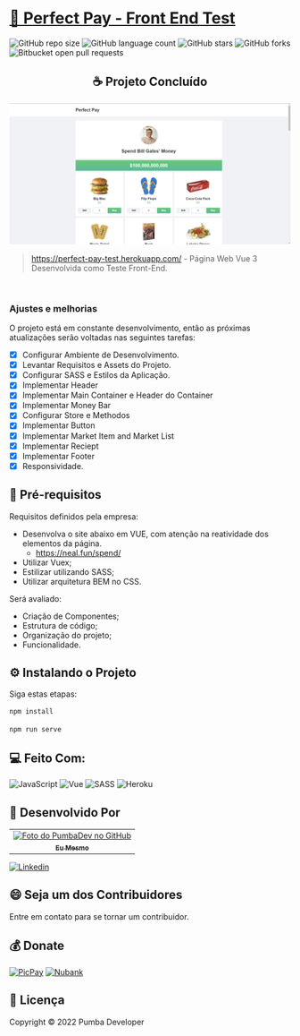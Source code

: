 # [🚀 Perfect Pay - Front End Test](https://perfect-pay-test.herokuapp.com/)

![GitHub repo size](https://img.shields.io/github/repo-size/pumba-dev/perfect-pay?style=for-the-badge)
![GitHub language count](https://img.shields.io/github/languages/count/pumba-dev/perfect-pay?style=for-the-badge)
![GitHub stars](https://img.shields.io/github/stars/pumba-dev/perfect-pay?style=for-the-badge)
![GitHub forks](https://img.shields.io/github/forks/pumba-dev/perfect-pay?style=for-the-badge)
![Bitbucket open pull requests](https://img.shields.io/github/issues-pr/pumba-dev/perfect-pay?style=for-the-badge)

<h2 align="center">☕ Projeto Concluído</h2>

<img src="./public/home-page.png" alt="Imagem da Home do Site."/>

> https://perfect-pay-test.herokuapp.com/ - Página Web Vue 3 Desenvolvida como Teste Front-End.

<br>

### Ajustes e melhorias

O projeto está em constante desenvolvimento, então as próximas atualizações serão voltadas nas seguintes tarefas:

- [x] Configurar Ambiente de Desenvolvimento.
- [x] Levantar Requisitos e Assets do Projeto.
- [x] Configurar SASS e Estilos da Aplicação.
- [x] Implementar Header
- [x] Implementar Main Container e Header do Container
- [x] Implementar Money Bar
- [x] Configurar Store e Methodos
- [x] Implementar Button
- [x] Implementar Market Item and Market List
- [x] Implementar Reciept
- [x] Implementar Footer
- [x] Responsividade.

## 📝 Pré-requisitos

Requisitos definidos pela empresa:

- Desenvolva o site abaixo em VUE, com atenção na reatividade dos elementos da página.
  - https://neal.fun/spend/
- Utilizar Vuex;
- Estilizar utilizando SASS;
- Utilizar arquitetura BEM no CSS.

Será avaliado:

- Criação de Componentes;
- Estrutura de código;
- Organização do projeto;
- Funcionalidade.

## ⚙️ Instalando o Projeto

Siga estas etapas:

```
npm install

npm run serve
```

## 💻 Feito Com:

![JavaScript](https://img.shields.io/badge/JavaScript-F7DF1E?style=for-the-badge&logo=javascript&logoColor=black)
![Vue](https://img.shields.io/badge/Vue.js-35495E?style=for-the-badge&logo=vue.js&logoColor=4FC08D)
![SASS](https://img.shields.io/badge/Sass-CC6699?style=for-the-badge&logo=sass&logoColor=white)
![Heroku](https://img.shields.io/badge/Heroku-430098?style=for-the-badge&logo=heroku&logoColor=white)

## 🤝 Desenvolvido Por

<table>
  <tr>
    <td align="center">
      <a href="https://github.com/pumba-dev">
        <img src="https://static.wikia.nocookie.net/disneypt/images/c/cf/It_means_no_worries.png/revision/latest?cb=20200128144126&path-prefix=pt" width="100px;" alt="Foto do PumbaDev no GitHub"/><br>
        <sub>
          <b>Eu Mesmo</b>
        </sub>
      </a>
    </td>
  </tr>
</table>

[![Linkedin](https://img.shields.io/badge/LinkedIn-0077B5?style=for-the-badge&logo=linkedin&logoColor=white)](https://www.linkedin.com/in/pumba-dev/)

## 😄 Seja um dos Contribuidores<br>

Entre em contato para se tornar um contribuidor.

## 💰 Donate

[![PicPay](https://img.shields.io/badge/PicPay-%40PumbaDev%20-brightgreen)](https://picpay.me/pumbadev)
[![Nubank](https://img.shields.io/badge/Nubank-Pix%20QR%20Code-blueviolet)](https://nubank.com.br/pagar/1ou9f/ifu2K7YNO7)

## 📝 Licença

Copyright © 2022 Pumba Developer
